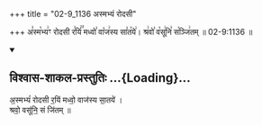 +++
title = "02-9_1136 अस्मभ्यं रोदसी"

+++
अ꣣स्म꣡भ्य꣢ꣳ रोदसी र꣣यिं꣢꣫ मध्वो꣣ वा꣡ज꣢स्य सा꣣त꣡ये꣢। श्र꣢वो꣣ व꣡सू꣢नि꣣ स꣡ञ्जि꣢तम् ॥ 02-9:1136 ॥

<div class="js_include" newlevelforh1="2" title="विश्वास-शाकल-प्रस्तुतिः" unfilled url="/vedAH_Rk/shAkalam/saMhitA/vishvAsa-prastutiH/09/007/09_asmabhyaM_rodasI.md">
<details open><summary><h2>विश्वास-शाकल-प्रस्तुतिः ...{Loading}...</h2></summary>


अ॒स्मभ्यं॑ रोदसी र॒यिं मध्वो॒ वाज॑स्य सा॒तये॑ ।  
श्रवो॒ वसू॑नि॒ सं जि॑तम् ॥

</details>
</div>